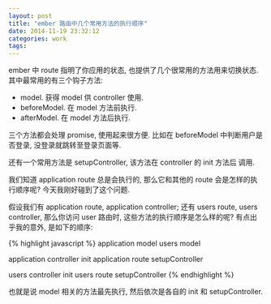 ```yaml
---
layout: post
title: "ember 路由中几个常用方法的执行顺序"
date: 2014-11-19 23:32:12
categories: work
tags:
---
```


ember 中 route 指明了你应用的状态, 也提供了几个很常用的方法用来切换状态. 其中最常用的有三个钩子方法:

- model.  获得 model 供 controller 使用.  
- beforeModel. 在 model 方法前执行.
- afterModel. 在 model 方法后执行.

三个方法都会处理 promise, 使用起来很方便. 比如在 beforeModel 中判断用户是否登录, 没登录就跳转至登录页面等.

还有一个常用方法是 setupController, 该方法在 controller 的 init 方法后 调用.

我们知道 application route 总是会执行的, 那么它和其他的 route 会是怎样的执行顺序呢? 今天我刚好碰到了这个问题.

假设我们有 application route, application controller; 还有 users route, users controller, 那么你访问 user
路由时, 这些方法的执行顺序是怎么样的呢? 有点出乎我的意外, 是如下的顺序:

{% highlight javascript %}
application model
users model 

application controller init
application route setupController

users controller init
users route setupController 
{% endhighlight %}

也就是说 model 相关的方法最先执行, 然后依次是各自的 init 和 setupController.